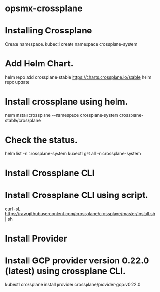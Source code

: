 # opsmx-crossplane
# Installing Crossplane
Create namespace.
kubectl create namespace crossplane-system
# Add Helm Chart.
helm repo add crossplane-stable https://charts.crossplane.io/stable
helm repo update
# Install crossplane using helm.
helm install crossplane --namespace crossplane-system crossplane-stable/crossplane
# Check the status.
helm list -n crossplane-system
kubectl get all -n crossplane-system
# Install Crossplane CLI
# Install Crossplane CLI using script.
curl -sL https://raw.githubusercontent.com/crossplane/crossplane/master/install.sh | sh
# Install Provider
# Install GCP provider version 0.22.0 (latest) using crossplane CLI.
kubectl crossplane install provider crossplane/provider-gcp:v0.22.0
